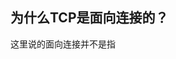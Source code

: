 


## 为什么TCP是面向连接的？

这里说的面向连接并不是指
<!--stackedit_data:
eyJoaXN0b3J5IjpbNzkyNTA3MjA5LC05OTAwOTIzMTVdfQ==
-->